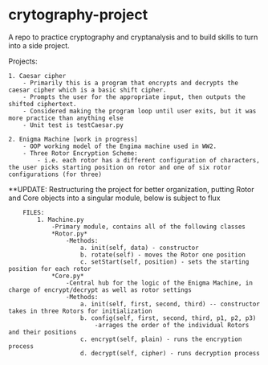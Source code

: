 # crytography-project

A repo to practice cryptography and cryptanalysis and to build skills to turn into a side project.

Projects:

    1. Caesar cipher
        - Primarily this is a program that encrypts and decrypts the caesar cipher which is a basic shift cipher.
        - Prompts the user for the appropriate input, then outputs the shifted ciphertext. 
        - Considered making the program loop until user exits, but it was more practice than anything else
        - Unit test is testCaesar.py
        
    2. Enigma Machine [work in progress]
        - OOP working model of the Engima machine used in WW2.
        - Three Rotor Encryption Scheme:
            - i.e. each rotor has a different configuration of characters, the user picks starting position on rotor and one of six rotor configurations (for three)
  
**UPDATE: Restructuring the project for better organization, putting Rotor and Core objects into a singular module, below is subject to flux

        FILES:
            1. Machine.py
                -Primary module, contains all of the following classes
                *Rotor.py*
                    -Methods:
                        a. init(self, data) - constructor
                        b. rotate(self) - moves the Rotor one position
                        c. setStart(self, position) - sets the starting position for each rotor
                *Core.py*
                    -Central hub for the logic of the Enigma Machine, in charge of encrypt/decrypt as well as rotor settings
                    -Methods:
                        a. init(self, first, second, third) -- constructor takes in three Rotors for initialization
                        b. config(self, first, second, third, p1, p2, p3) 
                            -arrages the order of the individual Rotors and their positions
                        c. encrypt(self, plain) - runs the encryption process
                        d. decrypt(self, cipher) - runs decryption process

        
        

